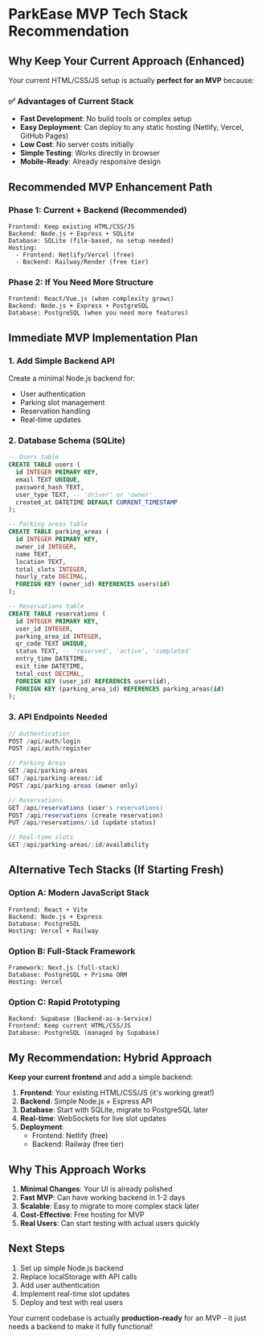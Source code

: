 # ParkEase MVP Tech Stack Recommendation

## Why Keep Your Current Approach (Enhanced)

Your current HTML/CSS/JS setup is actually **perfect for an MVP** because:

### ✅ Advantages of Current Stack
- **Fast Development**: No build tools or complex setup
- **Easy Deployment**: Can deploy to any static hosting (Netlify, Vercel, GitHub Pages)
- **Low Cost**: No server costs initially
- **Simple Testing**: Works directly in browser
- **Mobile-Ready**: Already responsive design

## Recommended MVP Enhancement Path

### Phase 1: Current + Backend (Recommended)
```
Frontend: Keep existing HTML/CSS/JS
Backend: Node.js + Express + SQLite
Database: SQLite (file-based, no setup needed)
Hosting: 
  - Frontend: Netlify/Vercel (free)
  - Backend: Railway/Render (free tier)
```

### Phase 2: If You Need More Structure
```
Frontend: React/Vue.js (when complexity grows)
Backend: Node.js + Express + PostgreSQL
Database: PostgreSQL (when you need more features)
```

## Immediate MVP Implementation Plan

### 1. Add Simple Backend API
Create a minimal Node.js backend for:
- User authentication
- Parking slot management
- Reservation handling
- Real-time updates

### 2. Database Schema (SQLite)
```sql
-- Users table
CREATE TABLE users (
  id INTEGER PRIMARY KEY,
  email TEXT UNIQUE,
  password_hash TEXT,
  user_type TEXT, -- 'driver' or 'owner'
  created_at DATETIME DEFAULT CURRENT_TIMESTAMP
);

-- Parking areas table
CREATE TABLE parking_areas (
  id INTEGER PRIMARY KEY,
  owner_id INTEGER,
  name TEXT,
  location TEXT,
  total_slots INTEGER,
  hourly_rate DECIMAL,
  FOREIGN KEY (owner_id) REFERENCES users(id)
);

-- Reservations table
CREATE TABLE reservations (
  id INTEGER PRIMARY KEY,
  user_id INTEGER,
  parking_area_id INTEGER,
  qr_code TEXT UNIQUE,
  status TEXT, -- 'reserved', 'active', 'completed'
  entry_time DATETIME,
  exit_time DATETIME,
  total_cost DECIMAL,
  FOREIGN KEY (user_id) REFERENCES users(id),
  FOREIGN KEY (parking_area_id) REFERENCES parking_areas(id)
);
```

### 3. API Endpoints Needed
```javascript
// Authentication
POST /api/auth/login
POST /api/auth/register

// Parking Areas
GET /api/parking-areas
GET /api/parking-areas/:id
POST /api/parking-areas (owner only)

// Reservations
GET /api/reservations (user's reservations)
POST /api/reservations (create reservation)
PUT /api/reservations/:id (update status)

// Real-time slots
GET /api/parking-areas/:id/availability
```

## Alternative Tech Stacks (If Starting Fresh)

### Option A: Modern JavaScript Stack
```
Frontend: React + Vite
Backend: Node.js + Express
Database: PostgreSQL
Hosting: Vercel + Railway
```

### Option B: Full-Stack Framework
```
Framework: Next.js (full-stack)
Database: PostgreSQL + Prisma ORM
Hosting: Vercel
```

### Option C: Rapid Prototyping
```
Backend: Supabase (Backend-as-a-Service)
Frontend: Keep current HTML/CSS/JS
Database: PostgreSQL (managed by Supabase)
```

## My Recommendation: Hybrid Approach

**Keep your current frontend** and add a simple backend:

1. **Frontend**: Your existing HTML/CSS/JS (it's working great!)
2. **Backend**: Simple Node.js + Express API
3. **Database**: Start with SQLite, migrate to PostgreSQL later
4. **Real-time**: WebSockets for live slot updates
5. **Deployment**: 
   - Frontend: Netlify (free)
   - Backend: Railway (free tier)

## Why This Approach Works

1. **Minimal Changes**: Your UI is already polished
2. **Fast MVP**: Can have working backend in 1-2 days
3. **Scalable**: Easy to migrate to more complex stack later
4. **Cost-Effective**: Free hosting for MVP
5. **Real Users**: Can start testing with actual users quickly

## Next Steps

1. Set up simple Node.js backend
2. Replace localStorage with API calls
3. Add user authentication
4. Implement real-time slot updates
5. Deploy and test with real users

Your current codebase is actually **production-ready** for an MVP - it just needs a backend to make it fully functional!